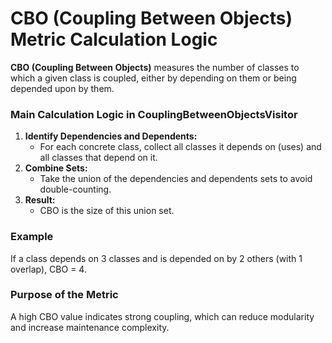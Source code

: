 # CBO (Coupling Between Objects) Metric Calculation Logic

**CBO (Coupling Between Objects)** measures the number of classes to which a given class is coupled, either by depending on them or being depended upon by them.

### Main Calculation Logic in CouplingBetweenObjectsVisitor

1. **Identify Dependencies and Dependents:**
   - For each concrete class, collect all classes it depends on (uses) and all classes that depend on it.
2. **Combine Sets:**
   - Take the union of the dependencies and dependents sets to avoid double-counting.
3. **Result:**
   - CBO is the size of this union set.

### Example
If a class depends on 3 classes and is depended on by 2 others (with 1 overlap), CBO = 4.

### Purpose of the Metric
A high CBO value indicates strong coupling, which can reduce modularity and increase maintenance complexity.
